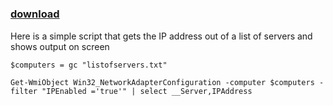 ﻿---
pid:            760
poster:         Emil Rousev
title:          
date:           2008-12-29 14:23:39
format:         posh
parent:         0
parent:         0

---

# 

### [download](760.ps1)

Here is a simple script that gets the IP address out of a list of servers and shows output on screen

```posh
$computers = gc "listofservers.txt"

Get-WmiObject Win32_NetworkAdapterConfiguration -computer $computers -filter "IPEnabled ='true'" | select __Server,IPAddress
```
